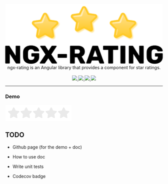 <p align="center">
  <img src="docs/img/ngx-rating-icon.svg">
  <br />
  ngx-rating is an Angular library that provides a component for star ratings.
  <br /><br />
  <a href="https://github.com/Mursaat/ngx-rating/actions">
    <img src="https://github.com/Mursaat/ngx-rating/workflows/Build/badge.svg" />
  </a>
  <a href="https://www.gnu.org/licenses/gpl-3.0">
    <img src="https://img.shields.io/badge/License-GPLv3-blue.svg" />
  </a>
  <a href="https://badge.fury.io/js/%40mursaat%2Fngx-rating">
    <img src="https://badge.fury.io/js/%40mursaat%2Fngx-rating.svg" />
  </a>
  <a href="https://www.npmjs.com/package/%40mursaat%2Fngx-rating%0A">
    <img src="https://img.shields.io/npm/dm/%40mursaat%2Fngx-rating%0A%40mursaat%2Fngx-rating%0A.svg" />
  </a>

</p>

---

### Demo

<img src="docs/img/demo-1.gif">

## TODO

- Github page (for the demo + doc)

- How to use doc

- Write unit tests

- Codecov badge

